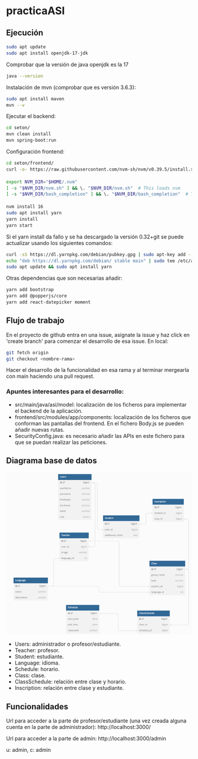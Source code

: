 # practicaASI

## Ejecución
```bash
sudo apt update
sudo apt install openjdk-17-jdk
```

Comprobar que la versión de java openjdk es la 17

```bash
java --version
```

Instalación de mvn (comprobar que es versión 3.6.3):
```bash
sudo apt install maven
mvn --v
```

Ejecutar el backend:

```bash
cd seton/
mvn clean install
mvn spring-boot:run
```

Configuración frontend:

```bash
cd seton/frontend/
curl -o- https://raw.githubusercontent.com/nvm-sh/nvm/v0.39.5/install.sh | bash

export NVM_DIR="$HOME/.nvm"
[ -s "$NVM_DIR/nvm.sh" ] && \. "$NVM_DIR/nvm.sh"  # This loads nvm
[ -s "$NVM_DIR/bash_completion" ] && \. "$NVM_DIR/bash_completion"  # This loads nvm bash_completion

nvm install 16
sudo apt install yarn
yarn install
yarn start
```

Si el yarn install da fallo y se ha descargado la versión 0.32+git se puede actualizar usando los siguientes comandos:
```bash
curl -sS https://dl.yarnpkg.com/debian/pubkey.gpg | sudo apt-key add -
echo "deb https://dl.yarnpkg.com/debian/ stable main" | sudo tee /etc/apt/sources.list.d/yarn.list
sudo apt update && sudo apt install yarn
```

Otras dependencias que son necesarias añadir:
```bash
yarn add bootstrap
yarn add @popperjs/core
yarn add react-datepicker moment
```

## Flujo de trabajo
En el proyecto de github entra en una issue, asignate la issue y haz click en 'create branch' 
para comenzar el desarrollo de esa issue. En local:
```bash
git fetch origin
git checkout <nombre-rama>
```

Hacer el desarrollo de la funcionalidad en esa rama y al terminar mergearla con main haciendo
una pull request.

### Apuntes interesantes para el desarrollo:

- src/main/java/asi/model: localización de los ficheros para implementar el backend de la aplicación.
- frontend/src/modules/app/components: localización de los ficheros que conforman las pantallas del frontend. 
En el fichero Body.js se pueden añadir nuevas rutas.
- SecurityConfig.java: es necesario añadir las APIs en este fichero para que se puedan realizar las peticiones.

## Diagrama base de datos
![](db.png)

- Users: administrador o profesor/estudiante.
- Teacher: profesor.
- Student: estudiante.
- Language: idioma.
- Schedule: horario.
- Class: clase.
- ClassSchedule: relación entre clase y horario.
- Inscription: relación entre clase y estudiante.
## Funcionalidades
Url para acceder a la parte de profesor/estudiante 
(una vez creada alguna cuenta en la parte de administrador): http://localhost:3000/

Url para acceder a la parte de admin: http://localhost:3000/admin

u: admin, c: admin